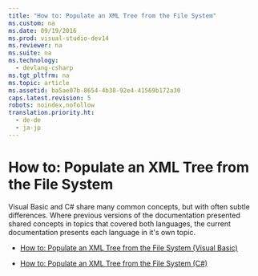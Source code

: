 ```yaml
---
title: "How to: Populate an XML Tree from the File System"
ms.custom: na
ms.date: 09/19/2016
ms.prod: visual-studio-dev14
ms.reviewer: na
ms.suite: na
ms.technology: 
  - devlang-csharp
ms.tgt_pltfrm: na
ms.topic: article
ms.assetid: ba5ae07b-8654-4b38-92e4-41569b172a30
caps.latest.revision: 5
robots: noindex,nofollow
translation.priority.ht: 
  - de-de
  - ja-jp
---
```

# How to: Populate an XML Tree from the File System
Visual Basic and C# share many common concepts, but with often subtle differences. Where previous versions of the documentation presented shared concepts in topics that covered both languages, the current documentation presents each language in it's own topic.  
  
-   [How to: Populate an XML Tree from the File System (Visual Basic)](../vs140/How-to--Populate-an-XML-Tree-from-the-File-System--Visual-Basic-.md)  
  
-   [How to: Populate an XML Tree from the File System (C#)](../vs140/How-to--Populate-an-XML-Tree-from-the-File-System--C#-.md)